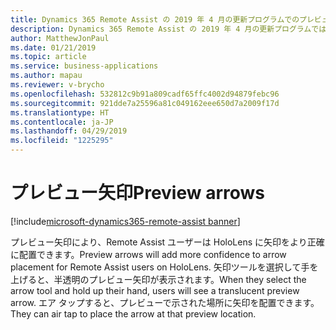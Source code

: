 ```yaml
---
title: Dynamics 365 Remote Assist の 2019 年 4 月の更新プログラムでのプレビュー矢印機能
description: Dynamics 365 Remote Assist の 2019 年 4 月の更新プログラムでは、プレビュー矢印機能により、Remote Assist ユーザーは矢印を配置する前にプレビューできます。
author: MatthewJonPaul
ms.date: 01/21/2019
ms.topic: article
ms.service: business-applications
ms.author: mapau
ms.reviewer: v-brycho
ms.openlocfilehash: 532812c9b91a809cadf65ffc4002d94879febc96
ms.sourcegitcommit: 921dde7a25596a81c049162eee650d7a2009f17d
ms.translationtype: HT
ms.contentlocale: ja-JP
ms.lasthandoff: 04/29/2019
ms.locfileid: "1225295"
---
```

# <a name="preview-arrows"></a><span data-ttu-id="7b0be-103">プレビュー矢印</span><span class="sxs-lookup"><span data-stu-id="7b0be-103">Preview arrows</span></span>
[!include[microsoft-dynamics365-remote-assist banner](../../includes/microsoft-dynamics365-remote-assist.md)]

<span data-ttu-id="7b0be-104">プレビュー矢印により、Remote Assist ユーザーは HoloLens に矢印をより正確に配置できます。</span><span class="sxs-lookup"><span data-stu-id="7b0be-104">Preview arrows will add more confidence to arrow placement for Remote Assist users on HoloLens.</span></span> <span data-ttu-id="7b0be-105">矢印ツールを選択して手を上げると、半透明のプレビュー矢印が表示されます。</span><span class="sxs-lookup"><span data-stu-id="7b0be-105">When they select the arrow tool and hold up their hand, users will see a translucent preview arrow.</span></span> <span data-ttu-id="7b0be-106">エア タップすると、プレビューで示された場所に矢印を配置できます。</span><span class="sxs-lookup"><span data-stu-id="7b0be-106">They can air tap to place the arrow at that preview location.</span></span>
